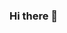 ### Hi there 👋

<!--
**Adamdongrt/Adamdongrt** is a ✨ _special_ ✨ repository because its `README.md` (this file) appears on your GitHub profile.

Here are some ideas to get you started:

- 🌱 I’m currently learning Economics
- 💬 Ask me about my hobbies
- 📫 How to reach me: rongtian.dong@gmail.com
- 😄 Pronouns: he/him/his
- ⚡ Fun fact: I am Chinese
-->
